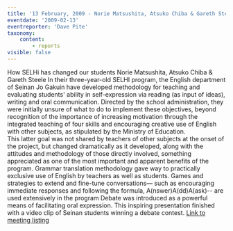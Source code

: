 ```yaml
---
title: '13 February, 2009 - Norie Matsushita, Atsuko Chiba & Gareth Steele'
eventdate: '2009-02-13'
eventreporter: 'Dave Pite'
taxonomy:
    content:
        - reports
visible: false
---
```


How SELHi has changed our students
Norie Matsushita, Atsuko Chiba & Gareth Steele
In their three-year-old SELHI program, the English department of Seinan Jo Gakuin have developed methodology for teaching and evaluating students' ability in self-expression via reading (as input of ideas), writing and oral communication. Directed by the school administration, they were initially unsure of what to do to implement these objectives, beyond recognition of the importance of increasing motivation through the integrated teaching of four skills and encouraging creative use of English with other subjects, as stipulated by the Ministry of Education.  
This latter goal was not shared by teachers of other subjects at the onset of the project, but changed dramatically as it developed, along with the attitudes and methodology of those directly involved, something appreciated as one of the most important and apparent benefits of the program.  Grammar translation methodology gave way to practically exclusive use of English by teachers as well as students.
Games and strategies to extend and fine-tune conversations— such as encouraging immediate responses and following the formula,  A(nswer)A(dd)A(ask)-- are used extensively in the program   Debate was introduced as a powerful means of facilitating oral expression.  This inspiring presentation finished with a video clip of Seinan students winning a debate contest.
<a href="../schedule/2009/february/14">Link to meeting listing</a>
